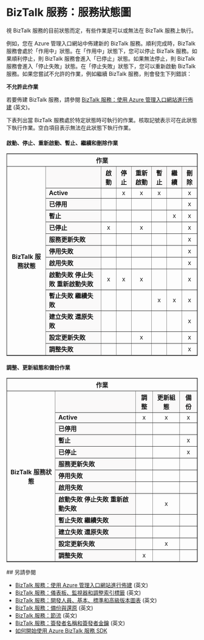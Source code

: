 <properties linkid="manage-services-biztalk-state-chart" urlDisplayName="BizTalk Services: Service state chart" pageTitle="BizTalk Services: Service state chart | Azure" metaKeywords="" description="" metaCanonical="" services="biztalk-services" documentationCenter="" title="BizTalk Services: Service state chart" authors="mandia" solutions="integration" manager="dwrede" editor="cgronlun" />

<tags ms.service="biztalk-services" ms.workload="integration" ms.tgt_pltfrm="na" ms.devlang="na" ms.topic="article" ms.date="09/10/2014" ms.author="mandia"></tags>

# BizTalk 服務：服務狀態圖

視 BizTalk 服務的目前狀態而定，有些作業是可以或無法在 BizTalk 服務上執行。

例如，您在 Azure 管理入口網站中佈建新的 BizTalk 服務。順利完成時，BizTalk 服務會處於「作用中」狀態。在「作用中」狀態下，您可以停止 BizTalk 服務。如果順利停止，則 BizTalk 服務會進入「已停止」狀態。如果無法停止，則 BizTalk 服務會進入「停止失敗」狀態。在「停止失敗」狀態下，您可以重新啟動 BizTalk 服務。如果您嘗試不允許的作業，例如繼續 BizTalk 服務，則會發生下列錯誤：

**不允許此作業**

若要佈建 BizTalk 服務，請參閱 [BizTalk 服務：使用 Azure 管理入口網站進行佈建][BizTalk 服務：使用 Azure 管理入口網站進行佈建] (英文)。

下表列出當 BizTalk 服務處於特定狀態時可執行的作業。核取記號表示可在此狀態下執行作業。空白項目表示無法在此狀態下執行作業。

#### 啟動、停止、重新啟動、暫止、繼續和刪除作業

<table border="1">
<tr>
<th colspan="15">
作業

</th>
</tr>
<tr>
<th rowspan="18">
BizTalk 服務狀態

</th>
</tr>
<tr bgcolor="FAF9F9">
<th>
</th>
<th>
啟動

</th>
<th>
停止

</th>
<th>
重新啟動

</th>
<th>
暫止

</th>
<th>
繼續

</th>
<th>
刪除

</th>
</tr>
<tr>
<td bgcolor="FAF9F9">
<b>Active</b>

</td>
<td>
</td>
<td>
<center>
x

</center>
</td>
<td>
<center>
x

</center>
</td>
<td>
<center>
x

</center>
</td>
<td>
</td>
<td>
<center>
x

</center>
</td>
</tr>
<tr>
<td bgcolor="FAF9F9">
<b>已停用</b>

</td>
<td>
</td>
<td>
</td>
<td>
</td>
<td>
</td>
<td>
</td>
<td>
<center>
x

</center>
</td>
</tr>
<tr>
<td bgcolor="FAF9F9">
<b>暫止</b>

</td>
<td>
</td>
<td>
</td>
<td>
</td>
<td>
</td>
<td>
<center>
x

</center>
</td>
<td>
<center>
x

</center>
</td>
</tr>
<tr>
<td bgcolor="FAF9F9">
<b>已停止</b>

</td>
<td>
<center>
x

</center>
</td>
<td>
</td>
<td>
<center>
x

</center>
</td>
<td>
</td>
<td>
</td>
<td>
<center>
x

</center>
</td>
</tr>
<tr>
<td bgcolor="FAF9F9">
<b>服務更新失敗</b>

</td>
<td>
</td>
<td>
</td>
<td>
</td>
<td>
</td>
<td>
</td>
<td>
<center>
x

</center>
</td>
</tr>
<tr>
<td bgcolor="FAF9F9">
<b>停用失敗</b>

</td>
<td>
</td>
<td>
</td>
<td>
</td>
<td>
</td>
<td>
</td>
<td>
<center>
x

</center>
</td>
</tr>
<tr>
<td bgcolor="FAF9F9">
<b>啟用失敗</b>

</td>
<td>
</td>
<td>
</td>
<td>
</td>
<td>
</td>
<td>
</td>
<td>
<center>
x

</center>
</td>
</tr>
<tr>
<td bgcolor="FAF9F9">
<b>啟動失敗
 停止失敗
 重新啟動失敗</b>

</td>
<td>
<center>
x

</center>
</td>
<td>
<center>
x

</center>
</td>
<td>
<center>
x

</center>
</td>
<td>
</td>
<td>
</td>
<td>
<center>
x

</center>
</td>
</tr>
<tr>
<td bgcolor="FAF9F9">
<b>暫止失敗
 繼續失敗</b>

</td>
<td>
</td>
<td>
</td>
<td>
</td>
<td>
<center>
x

</center>
</td>
<td>
<center>
x

</center>
</td>
<td>
<center>
x

</center>
</td>
</tr>
<tr>
<td bgcolor="FAF9F9">
<b>建立失敗
 還原失敗
</b>

</td>
<td>
</td>
<td>
</td>
<td>
</td>
<td>
</td>
<td>
</td>
<td>
<center>
x

</center>
</td>
</tr>
<tr>
<td bgcolor="FAF9F9">
<b>設定更新失敗</b>

</td>
<td>
</td>
<td>
</td>
<td>
<center>
x

</center>
</td>
<td>
</td>
<td>
</td>
<td>
<center>
x

</center>
</td>
</tr>
<tr>
<td bgcolor="FAF9F9">
<b>調整失敗</b>

</td>
<td>
</td>
<td>
</td>
<td>
</td>
<td>
</td>
<td>
</td>
<td>
<center>
x

</center>
</td>
</tr>
</table>

#### 調整、更新組態和備份作業

<table border="1">
<tr>
<th colspan="15">
作業

</th>
</tr>
<tr>
<th rowspan="18">
BizTalk 服務狀態

</th>
</tr>
<tr bgcolor="FAF9F9">
<th>
</th>
<th>
調整

</th>
<th>
更新組態

</th>
<th>
備份

</th>
</tr>
<tr>
<td bgcolor="FAF9F9">
<b>Active</b>

</td>
<td>
<center>
x

</center>
</td>
<td>
<center>
x

</center>
</td>
<td>
<center>
x

</center>
</td>
</tr>
<tr>
<td bgcolor="FAF9F9">
<b>已停用</b>

</td>
<td>
</td>
<td>
</td>
<td>
</td>
</tr>
<tr>
<td bgcolor="FAF9F9">
<b>暫止</b>

</td>
<td>
</td>
<td>
</td>
<td>
<center>
x

</center>
</td>
</tr>
<tr>
<td bgcolor="FAF9F9">
<b>已停止</b>

</td>
<td>
</td>
<td>
</td>
<td>
<center>
x

</center>
</td>
</tr>
<tr>
<td bgcolor="FAF9F9">
<b>服務更新失敗</b>

</td>
<td>
</td>
<td>
</td>
<td>
</td>
</tr>
<tr>
<td bgcolor="FAF9F9">
<b>停用失敗</b>

</td>
<td>
</td>
<td>
</td>
<td>
</td>
</tr>
<tr>
<td bgcolor="FAF9F9">
<b>啟用失敗</b>

</td>
<td>
</td>
<td>
</td>
<td>
</td>
</tr>
<tr>
<td bgcolor="FAF9F9">
<b>啟動失敗
 停止失敗
 重新啟動失敗</b>

</td>
<td>
</td>
<td>
<center>
x

</center>
</td>
<td>
</td>
</tr>
<tr>
<td bgcolor="FAF9F9">
<b>暫止失敗
 繼續失敗</b>

</td>
<td>
</td>
<td>
</td>
<td>
</td>
</tr>
<tr>
<td bgcolor="FAF9F9">
<b>建立失敗
 還原失敗
</b>

</td>
<td>
</td>
<td>
</td>
<td>
</td>
</tr>
<tr>
<td bgcolor="FAF9F9">
<b>設定更新失敗</b>

</td>
<td>
</td>
<td>
<center>
x

</center>
</td>
<td>
</td>
</tr>
<tr>
<td bgcolor="FAF9F9">
<b>調整失敗</b>

</td>
<td>
<center>
x

</center>
</td>
<td>
</td>
<td>
</td>
</tr>
</table>
## 另請參閱

-   [BizTalk 服務：使用 Azure 管理入口網站進行佈建][BizTalk 服務：使用 Azure 管理入口網站進行佈建]
     (英文)
-   [BizTalk 服務：儀表板、監視器和調整索引標籤][BizTalk 服務：儀表板、監視器和調整索引標籤]
     (英文)
-   [BizTalk 服務：開發人員、基本、標準和高級版本圖表][BizTalk 服務：開發人員、基本、標準和高級版本圖表]
     (英文)
-   [BizTalk 服務：備份與還原][BizTalk 服務：備份與還原]
     (英文)
-   [BizTalk 服務：節流][BizTalk 服務：節流]
     (英文)
-   [BizTalk 服務：簽發者名稱和簽發者金鑰][BizTalk 服務：簽發者名稱和簽發者金鑰]
     (英文)
-   [如何開始使用 Azure BizTalk 服務 SDK][如何開始使用 Azure BizTalk 服務 SDK]

  [BizTalk 服務：使用 Azure 管理入口網站進行佈建]: http://go.microsoft.com/fwlink/p/?LinkID=302280
  [BizTalk 服務：儀表板、監視器和調整索引標籤]: http://go.microsoft.com/fwlink/p/?LinkID=302281
  [BizTalk 服務：開發人員、基本、標準和高級版本圖表]: http://go.microsoft.com/fwlink/p/?LinkID=302279
  [BizTalk 服務：備份與還原]: http://go.microsoft.com/fwlink/p/?LinkID=329873
  [BizTalk 服務：節流]: http://go.microsoft.com/fwlink/p/?LinkID=302282
  [BizTalk 服務：簽發者名稱和簽發者金鑰]: http://go.microsoft.com/fwlink/p/?LinkID=303941
  [如何開始使用 Azure BizTalk 服務 SDK]: http://go.microsoft.com/fwlink/p/?LinkID=302335
